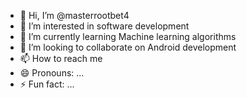 - 👋 Hi, I’m @masterrootbet4
- 👀 I’m interested in software development 
- 🌱 I’m currently learning Machine learning algorithms
- 💞️ I’m looking to collaborate on Android development
- 📫 How to reach me 
- 😄 Pronouns: ...
- ⚡ Fun fact: ...

<!---
masterrootbet4/masterrootbet4 is a ✨ special ✨ repository because its `README.md` (this file) appears on your GitHub profile.
You can click the Preview link to take a look at your changes.
--->
